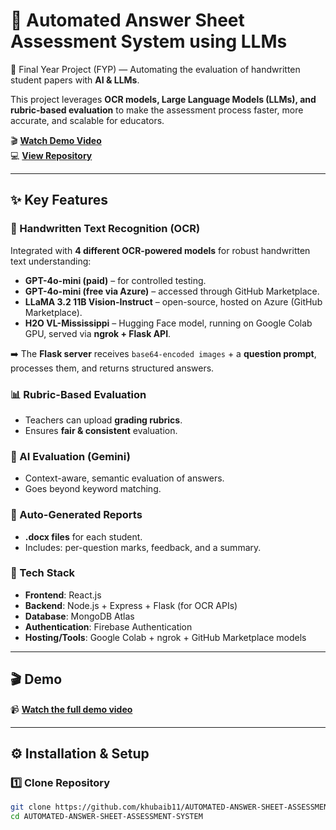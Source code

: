 # 📘 Automated Answer Sheet Assessment System using LLMs  

🚀 Final Year Project (FYP) — Automating the evaluation of handwritten student papers with **AI & LLMs**.  

This project leverages **OCR models, Large Language Models (LLMs), and rubric-based evaluation** to make the assessment process faster, more accurate, and scalable for educators.  

🎬 **[Watch Demo Video](https://lnkd.in/dW-zjJhE)**  
💻 **[View Repository](https://lnkd.in/dseunytK)**  

---

## ✨ Key Features  

### 📝 Handwritten Text Recognition (OCR)  
Integrated with **4 different OCR-powered models** for robust handwritten text understanding:  
- **GPT-4o-mini (paid)** – for controlled testing.  
- **GPT-4o-mini (free via Azure)** – accessed through GitHub Marketplace.  
- **LLaMA 3.2 11B Vision-Instruct** – open-source, hosted on Azure (GitHub Marketplace).  
- **H2O VL-Mississippi** – Hugging Face model, running on Google Colab GPU, served via **ngrok + Flask API**.  

➡️ The **Flask server** receives `base64-encoded images` + a **question prompt**, processes them, and returns structured answers.  

### 📊 Rubric-Based Evaluation  
- Teachers can upload **grading rubrics**.  
- Ensures **fair & consistent** evaluation.  

### 🤖 AI Evaluation (Gemini)  
- Context-aware, semantic evaluation of answers.  
- Goes beyond keyword matching.  

### 📄 Auto-Generated Reports  
- **.docx files** for each student.  
- Includes: per-question marks, feedback, and a summary.  

### 🔗 Tech Stack  
- **Frontend**: React.js  
- **Backend**: Node.js + Express + Flask (for OCR APIs)  
- **Database**: MongoDB Atlas  
- **Authentication**: Firebase Authentication  
- **Hosting/Tools**: Google Colab + ngrok + GitHub Marketplace models  

---

## 🎬 Demo  

📹 **[Watch the full demo video](https://lnkd.in/dW-zjJhE)**  


---

## ⚙️ Installation & Setup  

### 1️⃣ Clone Repository  
```bash
git clone https://github.com/khubaib11/AUTOMATED-ANSWER-SHEET-ASSESSMENT-SYSTEM.git
cd AUTOMATED-ANSWER-SHEET-ASSESSMENT-SYSTEM
